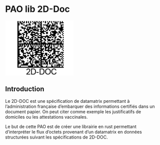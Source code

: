 # PAO lib 2D-Doc

![02](data/images/01-v2.png)

## Introduction
Le 2D-DOC est une spécification de datamatrix permettant à l’administration française d’embarquer des informations certifiés dans un document papier.
On peut citer comme exemple les justificatifs de domiciles ou les attestations vaccinales.

Le but de cette PAO est de créer une librairie en rust permettant d’interpréter le flux d’octets provenant d’un datamatrix en données structurées suivant les
spécifications de 2D-DOC.